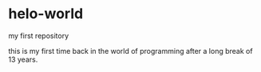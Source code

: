 # helo-world
my first repository

this is my first time back in the world of programming after a long break of 13 years.
